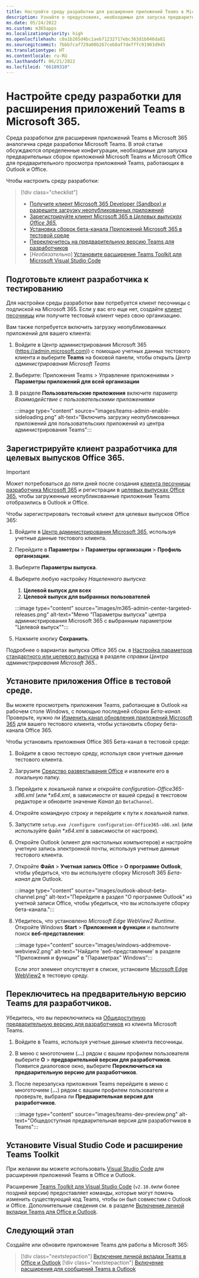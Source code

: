 ```yaml
---
title: Настройте среду разработки для расширения приложений Teams в Microsoft 365.
description: Узнайте о предусловиях, необходимых для запуска предварительных сборок для расширения своих приложений Teams в Microsoft 365.
ms.date: 05/24/2022
ms.custom: m365apps
ms.localizationpriority: high
ms.openlocfilehash: c0a1b265d4bc1aeb71232717ebc363d1b046da81
ms.sourcegitcommit: 7bbb7caf729a00b267ceb8af7defffc91903d945
ms.translationtype: HT
ms.contentlocale: ru-RU
ms.lasthandoff: 06/21/2022
ms.locfileid: "66189310"
---
```

# <a name="set-up-your-dev-environment-for-extending-teams-apps-across-microsoft-365"></a>Настройте среду разработки для расширения приложений Teams в Microsoft 365.

Среда разработки для расширения приложений Teams в Microsoft 365 аналогична среде разработки Microsoft Teams. В этой статье обсуждаются определенные конфигурации, необходимые для запуска предварительных сборок приложений Microsoft Teams и Microsoft Office для предварительного просмотра приложений Teams, работающих в Outlook и Office.

Чтобы настроить среду разработки:

> [!div class="checklist"]
>
> * [Получите клиент Microsoft 365 Developer (Sandbox) и разрешите загрузку неопубликованных приложений](#prepare-a-developer-tenant-for-testing)
> * [Зарегистрируйте клиент Microsoft 365 в *Целевых выпусках Office 365.*](#enroll-your-developer-tenant-for-office-365-targeted-releases)
> * [Установка сборок бета-канала Приложений Microsoft 365 в тестовой среде](#install-office-apps-in-your-test-environment)
> * [Переключитесь на предварительную версию Teams для разработчиков](#switch-to-the-developer-preview-version-of-teams)
> * [*Необязательно*] [Установите расширение Teams Toolkit для Microsoft Visual Studio Code](#install-visual-studio-code-and-teams-toolkit-extension)

## <a name="prepare-a-developer-tenant-for-testing"></a>Подготовьте клиент разработчика к тестированию

Для настройки среды разработки вам потребуется клиент песочницы с подпиской на Microsoft 365. Если у вас его еще нет, создайте [клиент песочницы](/office/developer-program/microsoft-365-developer-program-get-started) или получите тестовый клиент через свою организацию.

Вам также потребуется включить загрузку неопубликованных приложений для вашего клиента:

1. Войдите в Центр администрирования Microsoft 365 (https://admin.microsoft.com)) с помощью учетных данных тестового клиента и выберите **Teams** на боковой панели, чтобы открыть *Центр администрирования Microsoft Teams*
1. Выберите: Приложения Teams > Управление приложениями > **Параметры приложений для всей организации**
1. В разделе **Пользовательские приложения** включите параметр *Взаимодействие с пользовательскими приложениями*

    :::image type="content" source="images/teams-admin-enable-sideloading.png" alt-text="Включить загрузку неопубликованных приложений для пользовательских приложений из центра администрирования Teams":::

## <a name="enroll-your-developer-tenant-for-office-365-targeted-releases"></a>Зарегистрируйте клиент разработчика для целевых выпусков Office 365.

> [!Important]
> Может потребоваться до пяти дней после создания [клиента песочницы разработчика Microsoft 365](/office/developer-program/microsoft-365-developer-program-get-started) и регистрации в [целевых выпусках Office 365](#enroll-your-developer-tenant-for-office-365-targeted-releases), чтобы загруженные неопубликованные приложения Teams отобразились в Outlook и Office.

Чтобы зарегистрировать тестовый клиент для целевых выпусков Office 365:

1. Войдите в [Центр администрирования Microsoft 365](https://admin.microsoft.com), используя учетные данные тестового клиента.
1. Перейдите в **Параметры** > **Параметры организации** > **Профиль организации**.
1. Выберите **Параметры выпуска**.
1. Выберите любую настройку *Нацеленного выпуска*:
    1. **Целевой выпуск для всех**
    1. **Целевой выпуск для выбранных пользователей**

    :::image type="content" source="images/m365-admin-center-targeted-releases.png" alt-text="Меню &quot;Параметры выпуска&quot; центра администрирования Microsoft 365 с выбранным параметром &quot;Целевой выпуск&quot;":::

1. Нажмите кнопку **Сохранить**.

Подробнее о вариантах выпуска Office 365 см. в [Настройка параметров стандартного или целевого выпуска](/microsoft-365/admin/manage/release-options-in-office-365?view=o365-worldwide&preserve-view=true#targeted-release) в разделе *справки Центра администрирования Microsoft 365.*.

## <a name="install-office-apps-in-your-test-environment"></a>Установите приложения Office в тестовой среде.

Вы можете просмотреть приложения Teams, работающие в Outlook на рабочем столе Windows, с помощью последней сборки *Бета-канал*. Проверьте, нужно ли [Изменить канал обновления приложений Microsoft 365](/deployoffice/change-update-channels?WT.mc_id=M365-MVP-5002016) для вашего тестового клиента, чтобы установить сборку бета-канала Office 365.

Чтобы установить приложения Office 365 Бета-канал в тестовой среде:

1. Войдите в свою тестовую среду, используя свои учетные данные тестового клиента.
1. Загрузите [Средство развертывания Office](https://www.microsoft.com/download/details.aspx?id=49117) и извлеките его в локальную папку.
1. Перейдите к локальной папке и откройте *configuration-Office365-x86.xml* (или **x64.xml*, в зависимости от вашей среды) в текстовом редакторе и обновите значение *Канал* до `BetaChannel`.
1. Откройте командную строку и перейдите к пути к локальной папке.
1. Запустите `setup.exe /configure configuration-Office365-x86.xml` (или используйте файл **x64.xml* в зависимости от настроек).
1. Откройте Outlook (клиент для настольных компьютеров) и настройте учетную запись электронной почты, используя учетные данные тестового клиента.
1. Откройте **Файл** > **Учетная запись Office** > **О программе Outlook**, чтобы убедиться, что вы используете сборку Microsoft 365 *Бета-канал* для Outlook.

    :::image type="content" source="images/outlook-about-beta-channel.png" alt-text="Перейдите в раздел &quot;О программе Outlook&quot; из учетной записи Office, чтобы убедиться, что вы используете сборку бета-канала.":::

1. Убедитесь, что установлено *Microsoft Edge WebView2 Runtime*. Откройте Windows **Start** >  **Приложения и функции** и выполните поиск **веб-представления**:

    :::image type="content" source="images/windows-addremove-webview2.png" alt-text="Найдите 'веб-представление' в разделе &quot;Приложения и функции&quot; в &quot;Параметрах&quot; Windows":::

    Если этот элемент отсутствует в списке, установите [Microsoft Edge WebView2](https://developer.microsoft.com/microsoft-edge/webview2/) в тестовую среду.

## <a name="switch-to-the-developer-preview-version-of-teams"></a>Переключитесь на предварительную версию Teams для разработчиков.

Убедитесь, что вы переключились на [Общедоступную предварительную версию для разработчиков](../resources/dev-preview/developer-preview-intro.md) из клиента Microsoft Teams.

1. Войдите в Teams, используя учетные данные клиента песочницы.
1. В меню с многоточием (**...**) рядом с вашим профилем пользователя выберите **О** > **предварительной версии для разработчиков**. Появится диалоговое окно, выберите **Переключиться на предварительную версию для разработчиков**.
1. После перезапуска приложения Teams перейдите в меню с многоточием (**...**) рядом с вашим профилем пользователя и проверьте, выбрана ли **Предварительная версия для разработчиков**.

    :::image type="content" source="images/teams-dev-preview.png" alt-text="Общедоступная предварительная версия для разработчиков в Teams":::

## <a name="install-visual-studio-code-and-teams-toolkit-extension"></a>Установите Visual Studio Code и расширение Teams Toolkit

При желании вы можете использовать [Visual Studio Code](https://code.visualstudio.com/) для расширения приложений Teams в Office и Outlook.

Расширение [Teams Toolkit для Visual Studio Code](https://aka.ms/teams-toolkit) (`v2.10.0`или более поздней версии) предоставляет команды, которые могут помочь изменить существующий код Teams, чтобы он был совместим с Outlook и Office. Дополнительные сведения см. в разделе [Включение личной вкладки Teams для Office и Outlook](extend-m365-teams-personal-tab.md).

## <a name="next-step"></a>Следующий этап

Создайте или обновите приложение Teams для работы в Microsoft 365:

> [!div class="nextstepaction"]
> [Включение личной вкладки Teams в Office и Outlook](extend-m365-teams-personal-tab.md)
> [!div class="nextstepaction"]
> [Включение расширения для сообщений Teams в Outlook](extend-m365-teams-message-extension.md)

